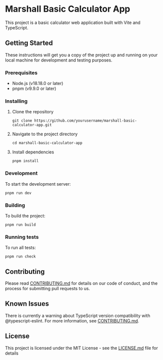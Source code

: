 # Marshall Basic Calculator App

This project is a basic calculator web application built with Vite and TypeScript.

## Getting Started

These instructions will get you a copy of the project up and running on your local machine for development and testing purposes.

### Prerequisites

- Node.js (v18.18.0 or later)
- pnpm (v9.9.0 or later)

### Installing

1. Clone the repository
   ```
   git clone https://github.com/yourusername/marshall-basic-calculator-app.git
   ```

2. Navigate to the project directory
   ```
   cd marshall-basic-calculator-app
   ```

3. Install dependencies
   ```
   pnpm install
   ```

### Development

To start the development server:

```
pnpm run dev
```

### Building

To build the project:

```
pnpm run build
```

### Running tests

To run all tests:

```
pnpm run check
```

## Contributing

Please read [CONTRIBUTING.md](CONTRIBUTING.md) for details on our code of conduct, and the process for submitting pull requests to us.

## Known Issues

There is currently a warning about TypeScript version compatibility with @typescript-eslint. For more information, see [CONTRIBUTING.md](CONTRIBUTING.md).

## License

This project is licensed under the MIT License - see the [LICENSE.md](LICENSE.md) file for details
